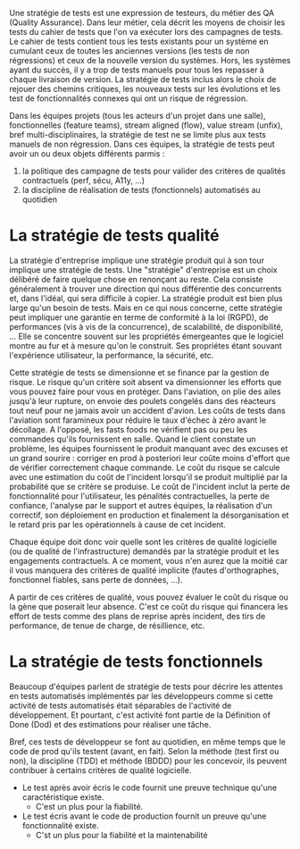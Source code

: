 
Une stratégie de tests est une expression de testeurs, du métier des QA (Quality Assurance).
Dans leur métier, cela décrit les moyens de choisir les tests du cahier de tests que l'on va exécuter lors des campagnes de tests. 
Le cahier de tests contient tous les tests existants pour un système en cumulant ceux de toutes les anciennes versions (les tests de non régressions) et ceux de la nouvelle version du systèmes.
Hors, les systèmes ayant du succès, il y a trop de tests manuels pour tous les repasser à chaque livraison de version. 
La stratégie de tests inclus alors le choix de rejouer des chemins critiques, les nouveaux tests sur les évolutions et les test de fonctionnalités connexes qui ont un risque de régression.

Dans les équipes projets (tous les acteurs d'un projet dans une salle), fonctionnelles (feature teams), stream aligned (flow), value stream (unfix), bref multi-disciplinaires, la stratégie de test ne se limite plus aux tests manuels de non régression.
Dans ces équipes, la stratégie de tests peut avoir un ou deux objets différents parmis : 
1. la politique des campagne de tests pour valider des critères de qualités contractuels (perf, sécu, A11y, ...)
2. la discipline de réalisation de tests (fonctionnels) automatisés au quotidien

# La stratégie de tests qualité

La stratégie d'entreprise implique une stratégie produit qui à son tour implique une stratégie de tests.
Une "stratégie" d'entreprise est un choix délibéré de faire quelque chose en renonçant au reste.
Cela consiste généralement à trouver une direction qui nous différentie des concurrents et, dans l'idéal, qui sera difficile à copier.
La stratégie produit est bien plus large qu'un besoin de tests.
Mais en ce qui nous concerne, cette stratégie peut impliquer une garantie en terme de conformité à la loi (RGPD), de performances (vis à vis de la concurrence), de scalabilité, de disponibilité, ...
Elle  se concentre souvent sur les propriétés émergeantes que le logiciel montre au fur et à mesure qu'on le construit.
Ses propriétes étant souvant l'expérience utilisateur, la performance, la sécurité, etc.

Cette stratégie de tests se dimensionne et se finance par la gestion de risque.
Le risque qu'un critère soit absent va dimensionner les efforts que vous pouvez faire pour vous en protéger.
Dans l'aviation, on plie des ailes jusqu'à leur rupture, on envoie des poulets congelés dans des réacteurs tout neuf pour ne jamais avoir un accident d'avion.
Les coûts de tests dans l'aviation sont faramineux pour réduire le taux d'échec à zéro avant le décollage.
A l'opposé, les fasts foods ne vérifient pas ou peu les commandes qu'ils fournissent en salle. 
Quand le client constate un problème, les équipes fournissent le produit manquant avec des excuses et un grand sourire : corriger en prod à posteriori leur coûte moins d'effort que de vérifier correctement chaque commande.
Le coût du risque se calcule avec une estimation du coût de l'incident lorsqu'il se produit multiplié par la probabilité que se critère se produise.
Le coût de l'incident inclut la perte de fonctionnalité pour l'utilisateur, les pénalités contractuelles, la perte de confiance,  l'analyse par le support et autres équipes, la réalisation d'un correctif, son déploiement en production et finalement la désorganisation et le retard pris par les opérationnels à cause de cet incident.

Chaque équipe doit donc voir quelle sont les critères de qualité logicielle (ou de qualité de l'infrastructure) demandés par la stratégie produit et les engagements contractuels.
A ce moment, vous n'en aurez que la moitié car il vous manquera des critères de qualité implicite (fautes d'orthographes, fonctionnel fiables, sans perte de données, ...).

A partir de ces critères de qualité, vous pouvez évaluer le coût du risque ou la gène que poserait leur absence.
C'est ce coût du risque qui financera les effort de tests comme des plans de reprise après incident, des tirs de performance, de tenue de charge, de résillience, etc.


# La stratégie de tests fonctionnels

Beaucoup d'équipes parlent de stratégie de tests pour décrire les attentes en tests automatisés implémentés par les développeurs comme si cette activité de tests automatisés était séparables de l'activité de développement.
Et pourtant, c'est activité font partie de la Définition of Done (Dod) et des estimations pour réaliser une tâche.

Bref, ces tests de développeur se font au quotidien, en même temps que le code de prod qu'ils testent (avant, en fait).
Selon la méthode (test first ou non), la discipline (TDD) et méthode (BDDD) pour les concevoir, ils peuvent contribuer à certains critères de qualité logicielle.
- Le test après avoir écris le code fournit une preuve technique qu'une caractéristique existe.
	- C'est un plus pour la fiabilité.
- Le test écris avant le code de production fournit un preuve qu'une fonctionnalité existe.
	- C'st un plus pour la fiabilité et la maintenabilité

